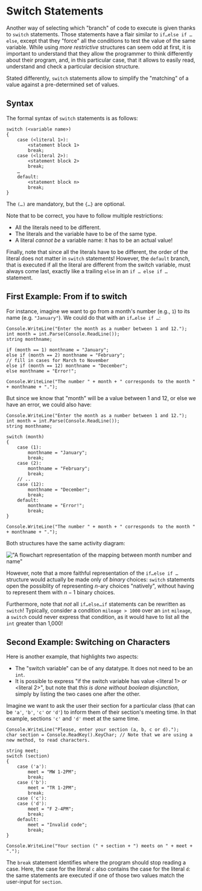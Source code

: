 # Switch Statements

Another way of selecting which "branch" of code to execute is given thanks to `switch` statements.
Those statements have a flair similar to `if…else if … else`, except that they "force" all the conditions to test the value of the same variable.
While using _more restrictive_ structures can seem odd at first, it is important to understand that they allow the programmer to think differently about their program, and, in this particular case, that it allows to easily read, understand and check a particular decision structure.

Stated differently, `switch` statements allow to simplify the "matching" of a value against a pre-determined set of values.

## Syntax

The formal syntax of `switch` statements is as follows:

```
switch (<variable name>)
{
    case (<literal 1>):
        <statement block 1>
        break;
    case (<literal 2>):
        <statement block 2>
        break;
    …
    default:
        <statement block n>
        break;
}
```

The `(…)` are mandatory, but the `{…}` are optional.

Note that to be correct, you have to follow multiple restrictions:

- All the literals need to be different.
- The literals and the variable have to be of the same type.
- A literal _cannot be_ a variable name: it has to be an actual value!

Finally, note that since all the literals have to be different, the order of the literal does not matter in `switch` statements!
However, the `default` branch, that is executed if all the literal are different from the switch variable, must always come last, exactly like a trailing `else` in an `if … else if … ` statement.

## First Example: From if to switch

For instance, imagine we want to go from a month's number (e.g., `1`) to its name (e.g. `"January"`).
We could do that with an `if…else if …`:

```
Console.WriteLine("Enter the month as a number between 1 and 12.");
int month = int.Parse(Console.ReadLine());
string monthname;

if (month == 1) monthname = "January";
else if (month == 2) monthname = "February";
// fill in cases for March to November
else if (month == 12) monthname = "December";
else monthname = "Error!";

Console.WriteLine("The number " + month + " corresponds to the month " + monthname + ".");
```

But since we know that "month" will be a value between 1 and 12, or else we have an error, we could also have:

```
Console.WriteLine("Enter the month as a number between 1 and 12.");
int month = int.Parse(Console.ReadLine()); 
string monthname;

switch (month)
{
    case (1):
        monthname = "January";
        break;
    case (2):
        monthname = "February";
        break;
    // ..
    case (12):
        monthname = "December";
        break;
    default:
        monthname = "Error!";
        break;
}

Console.WriteLine("The number " + month + " corresponds to the month " + monthname + ".");
```

Both structures have the same activity diagram:

!["A flowchart representation of the mapping between month number and name"](img/activity_diag_month)

However, note that a more faithful representation of the `if…else if …` structure would actually be made only of _binary_ choices: `switch` statements open the possiblity of representing $n$-ary choices "natively", without having to represent them with $n-1$ binary choices.

Furthermore, note that _not_ all `if…else…if` statements can be rewritten as `switch`!
Typically, consider a condition `mileage > 1000` over an `int` `mileage`, a `switch` could never express that condition, as it would have to list all the `int` greater than 1,000!

## Second Example: Switching on Characters

Here is another example, that highlights two aspects:

- The "switch variable" can be of any datatype. It does not need to be an `int`.
- It is possible to express "if the switch variable has value <literal 1> _or_ <literal 2>", but note that _this is done without boolean disjunction_, simply by listing the two cases one after the other.
 
Imagine we want to ask the user their section for a particular class (that can be `'a'`, `'b'`, `'c'` or `'d'`) to inform them of their section's meeting time.
In that example, sections `'c'` and `'d'` meet at the same time.


```
Console.WriteLine("Please, enter your section (a, b, c or d).");
char section = Console.ReadKey().KeyChar; // Note that we are using a new method, to read characters.

string meet;
switch (section)
{
    case ('a'):
        meet = "MW 1-2PM";
        break;
    case ('b'):
        meet = "TR 1-2PM";
        break;
    case ('c'):
    case ('d'):
        meet = "F 2-4PM";
        break;
    default:
        meet = "Invalid code";
        break;
}

Console.WriteLine("Your section (" + section + ") meets on " + meet + ".");
```

The `break` statement identifies where the program should stop reading a case.
Here, the case for the literal `c` also contains the case for the literal `d`: the same statements are executed if one of those two values match the user-input for `section`.

<!--
It is also possible to add content exclusively to case c without including the break.  In that situation case c would contain both the c-exclusive content and all of the d content.
I don't think we want to discuss that.
-->
